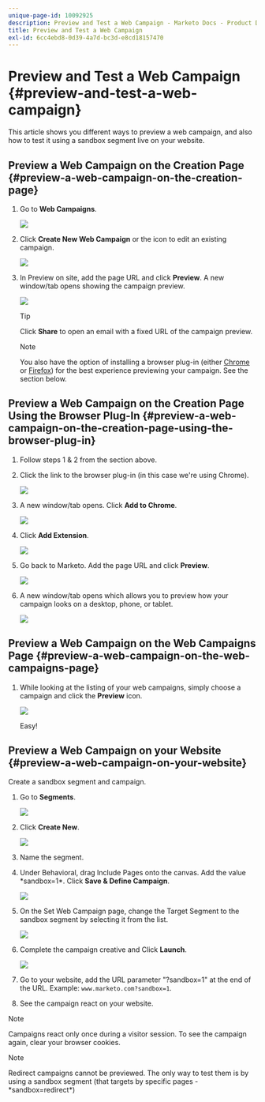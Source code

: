 ```yaml
---
unique-page-id: 10092925
description: Preview and Test a Web Campaign - Marketo Docs - Product Documentation
title: Preview and Test a Web Campaign
exl-id: 6cc4ebd8-0d39-4a7d-bc3d-e8cd18157470
---
```

# Preview and Test a Web Campaign {#preview-and-test-a-web-campaign}

This article shows you different ways to preview a web campaign, and also how to test it using a sandbox segment live on your website.

## Preview a Web Campaign on the Creation Page {#preview-a-web-campaign-on-the-creation-page}

1. Go to **Web Campaigns**.

   ![](assets/image2016-8-18-15-3a59-3a35.png)

1. Click **Create New Web Campaign** or the icon to edit an existing campaign.

   ![](assets/create-new-or-edit-web-campaign.png)

1. In Preview on site, add the page URL and click **Preview**. A new window/tab opens showing the campaign preview.

   ![](assets/three-1.png)

   >[!TIP]
   >
   >Click **Share** to open an email with a fixed URL of the campaign preview.

   >[!NOTE]
   >
   >You also have the option of installing a browser plug-in (either [Chrome](https://chrome.google.com/webstore/detail/marketo-web-personalizati/ldiddonjplchallbngbccbfdfeldohkj) or [Firefox](https://rtp-static.marketo.com/rtp/libs/mwp-0.0.0.8.xpi)) for the best experience previewing your campaign. See the section below.

## Preview a Web Campaign on the Creation Page Using the Browser Plug-In {#preview-a-web-campaign-on-the-creation-page-using-the-browser-plug-in}

1. Follow steps 1 & 2 from the section above.

1. Click the link to the browser plug-in (in this case we're using Chrome).

   ![](assets/4-1.png)

1. A new window/tab opens. Click **Add to Chrome**.

   ![](assets/five.png)

1. Click **Add Extension**.

   ![](assets/six.png)

1. Go back to Marketo. Add the page URL and click **Preview**.

   ![](assets/seven.png)

1. A new window/tab opens which allows you to preview how your campaign looks on a desktop, phone, or tablet.

   ![](assets/campaign-preview.png)

## Preview a Web Campaign on the Web Campaigns Page {#preview-a-web-campaign-on-the-web-campaigns-page}

1. While looking at the listing of your web campaigns, simply choose a campaign and click the **Preview** icon.

   ![](assets/web-campaigns-1-preview-hand.png)

   Easy!

## Preview a Web Campaign on your Website {#preview-a-web-campaign-on-your-website}

Create a sandbox segment and campaign.

1. Go to **Segments**.

   ![](assets/new-dropdown-segments-hand.jpg)

1. Click **Create New**.

   ![](assets/image2015-9-10-10-3a42-3a39.png)

1. Name the segment.

1. Under Behavioral, drag Include Pages onto the canvas. Add the value &#42;sandbox=1&#42;. Click **Save & Define Campaign**.

   ![](assets/segment.png)

1. On the Set Web Campaign page, change the Target Segment to the sandbox segment by selecting it from the list.

   ![](assets/set-web-campaign-target-segment.jpg)

1. Complete the campaign creative and Click **Launch**.

   ![](assets/click-launch.jpg)

1. Go to your website, add the URL parameter "?sandbox=1" at the end of the URL. Example: `www.marketo.com?sandbox=1`.

1. See the campaign react on your website.

>[!NOTE]
>
>Campaigns react only once during a visitor session. To see the campaign again, clear your browser cookies.

>[!NOTE]
>
>Redirect campaigns cannot be previewed. The only way to test them is by using a sandbox segment (that targets by specific pages - &#42;sandbox=redirect&#42;)
